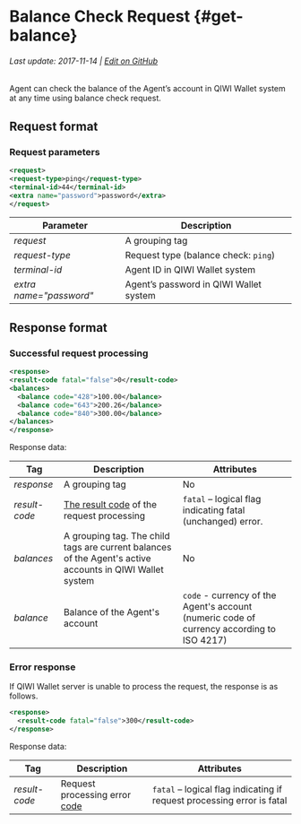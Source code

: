 # Balance Check Request {#get-balance}

###### Last update: 2017-11-14 | [Edit on GitHub](https://github.com/QIWI-API/topup-wallet-doc/blob/master/_get-balance_ru.html.md)

Agent can check the balance of the Agent’s account in QIWI Wallet system at any time using balance check request.

## Request format

### Request parameters

~~~xml
<request>
<request-type>ping</request-type>
<terminal-id>44</terminal-id>
<extra name="password">password</extra>
</request>
~~~

Parameter|Description
-|-
*request*| A grouping tag
*request-type* | Request type (balance check: `ping`)
*terminal-id* | Agent ID in QIWI Wallet system
*extra name="password"* | Agent’s password in QIWI Wallet system

## Response format

### Successful request processing

~~~xml
<response>
<result-code fatal="false">0</result-code>
<balances>
  <balance code="428">100.00</balance>
  <balance code="643">200.26</balance>
  <balance code="840">300.00</balance>
</balances>
</response>
~~~

Response data:

Tag|Description|Attributes
--------|------|---------
*response*| A grouping tag|No
*result-code* | [The result code](#tech_error) of the request processing | `fatal` – logical flag indicating fatal (unchanged) error.
*balances*|A grouping tag. The child tags are current balances of the Agent's active accounts in QIWI Wallet system |No
*balance* | Balance of the Agent's account| `code` - currency of the Agent's account (numeric code of currency according  to ISO 4217)

### Error response

If QIWI Wallet server is unable to process the request, the response is as follows.

~~~xml
<response>
  <result-code fatal="false">300</result-code>
</response>
~~~

Response data:

Tag|Description|Attributes
--------|------|---------
*result-code* | Request processing error [code](#tech_error)| `fatal` – logical flag indicating if request processing error is fatal
